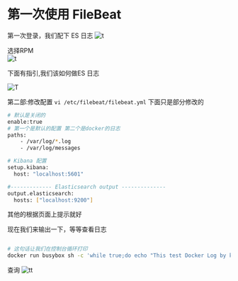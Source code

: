 # 第一次使用 FileBeat

第一次登录，我们配下 ES 日志
![t](https://user-gold-cdn.xitu.io/2019/10/30/16e1b7f312b9b6b0?w=1370&h=624&f=png&s=115834)

选择RPM  
![t](https://user-gold-cdn.xitu.io/2019/10/30/16e1b7fdaf0dc6bf?w=405&h=134&f=png&s=9996)

下面有指引,我们该如何做ES 日志

![T](https://user-gold-cdn.xitu.io/2019/10/31/16e1fdc614d4cdd0?w=772&h=80&f=png&s=10112)

第二部:修改配置
`vi /etc/filebeat/filebeat.yml` 下面只是部分修改的

```bash
# 默认是关闭的
enable:true
# 第一个是默认的配置 第二个是docker的日志
paths:
    - /var/log/*.log
    - /var/log/messages

# Kibana 配置 
setup.kibana:
  host: "localhost:5601"

#------------- Elasticsearch output --------------
output.elasticsearch:
  hosts: ["localhost:9200"]
```

其他的根据页面上提示就好

现在我们来输出一下，等等查看日志

```bash

# 这句话让我们在控制台循环打印
docker run busybox sh -c 'while true;do echo "This test Docker Log by kibana";sleep 10;done;'

```

查询
![tt](https://user-gold-cdn.xitu.io/2019/10/31/16e2088adf6ada6a?w=1377&h=590&f=png&s=158409)
